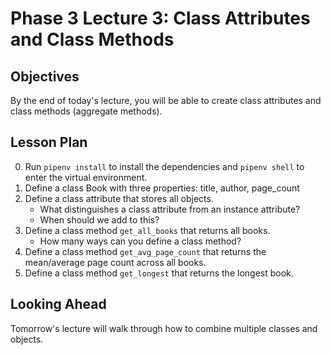 # Phase 3 Lecture 3: Class Attributes and Class Methods

## Objectives

By the end of today's lecture, you will be able to create class attributes and class methods (aggregate methods).

## Lesson Plan

0. Run `pipenv install` to install the dependencies and `pipenv shell` to enter the virtual environment.
1. Define a class Book with three properties: title, author, page_count
2. Define a class attribute that stores all objects.
    - What distinguishes a class attribute from an instance attribute?
    - When should we add to this?
3. Define a class method `get_all_books` that returns all books.
    - How many ways can you define a class method?
4. Define a class method `get_avg_page_count` that returns the mean/average page count across all books.
5. Define a class method `get_longest` that returns the longest book.

## Looking Ahead

Tomorrow's lecture will walk through how to combine multiple classes and objects.
